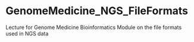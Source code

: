 # GenomeMedicine_NGS_FileFormats
Lecture for Genome Medicine Bioinformatics Module on the file formats used in NGS data
